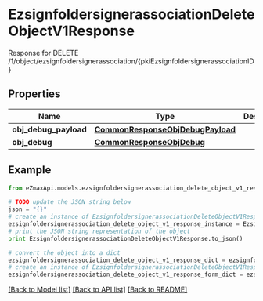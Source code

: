 # EzsignfoldersignerassociationDeleteObjectV1Response

Response for DELETE /1/object/ezsignfoldersignerassociation/{pkiEzsignfoldersignerassociationID}

## Properties

Name | Type | Description | Notes
------------ | ------------- | ------------- | -------------
**obj_debug_payload** | [**CommonResponseObjDebugPayload**](CommonResponseObjDebugPayload.md) |  | 
**obj_debug** | [**CommonResponseObjDebug**](CommonResponseObjDebug.md) |  | [optional] 

## Example

```python
from eZmaxApi.models.ezsignfoldersignerassociation_delete_object_v1_response import EzsignfoldersignerassociationDeleteObjectV1Response

# TODO update the JSON string below
json = "{}"
# create an instance of EzsignfoldersignerassociationDeleteObjectV1Response from a JSON string
ezsignfoldersignerassociation_delete_object_v1_response_instance = EzsignfoldersignerassociationDeleteObjectV1Response.from_json(json)
# print the JSON string representation of the object
print EzsignfoldersignerassociationDeleteObjectV1Response.to_json()

# convert the object into a dict
ezsignfoldersignerassociation_delete_object_v1_response_dict = ezsignfoldersignerassociation_delete_object_v1_response_instance.to_dict()
# create an instance of EzsignfoldersignerassociationDeleteObjectV1Response from a dict
ezsignfoldersignerassociation_delete_object_v1_response_form_dict = ezsignfoldersignerassociation_delete_object_v1_response.from_dict(ezsignfoldersignerassociation_delete_object_v1_response_dict)
```
[[Back to Model list]](../README.md#documentation-for-models) [[Back to API list]](../README.md#documentation-for-api-endpoints) [[Back to README]](../README.md)



